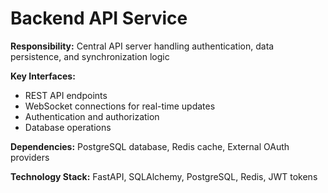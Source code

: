 # Backend API Service

**Responsibility:** Central API server handling authentication, data persistence, and synchronization logic

**Key Interfaces:**
- REST API endpoints
- WebSocket connections for real-time updates
- Authentication and authorization
- Database operations

**Dependencies:** PostgreSQL database, Redis cache, External OAuth providers

**Technology Stack:** FastAPI, SQLAlchemy, PostgreSQL, Redis, JWT tokens
